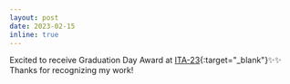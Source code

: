 ```yaml
---
layout: post
date: 2023-02-15 
inline: true
---
```


Excited to receive Graduation Day Award at [ITA-23](https://arxiv.org/abs/2210.00750){:target="\_blank"}:sparkles::sparkles: Thanks for recognizing my work!
